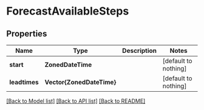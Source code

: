 # ForecastAvailableSteps


## Properties
Name | Type | Description | Notes
------------ | ------------- | ------------- | -------------
**start** | **ZonedDateTime** |  | [default to nothing]
**leadtimes** | **Vector{ZonedDateTime}** |  | [default to nothing]


[[Back to Model list]](../README.md#models) [[Back to API list]](../README.md#api-endpoints) [[Back to README]](../README.md)



